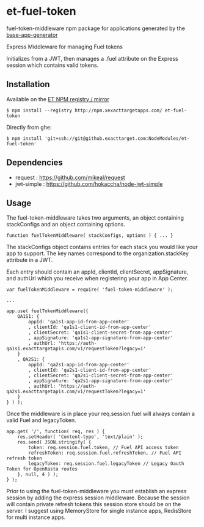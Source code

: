 et-fuel-token
==============

fuel-token-middleware npm package for applications generated by the [base-app-generator](https://github.exacttarget.com/DevelopmentTools/base-app-generator)

Express Middleware for managing Fuel tokens

Initializes from a JWT, then manages a .fuel attribute on the Express session which contains valid tokens.

Installation
------------

Available on the [ET NPM registry / mirror](https://github.exacttarget.com/gist/avernacchia/df763e6812e8c59a8aef)

	$ npm install --registry http://npm.xexacttargetapps.com/ et-fuel-token

Directly from ghe:

	$ npm install 'git+ssh://git@github.exacttarget.com:NodeModules/et-fuel-token'

Dependencies
------------

 - request : https://github.com/mikeal/request
 - jwt-simple : https://github.com/hokaccha/node-jwt-simple

Usage
-----

The fuel-token-middleware takes two arguments, an object containing stackConfigs and an object containing options.

    function fuelTokenMiddleware( stackConfigs, options ) { ... }

The stackConfigs object contains entries for each stack you would like your app to support. The key names correspond to the organization.stackKey attribute in a JWT.

Each entry should contain an appId, clientId, clientSecret, appSignature, and authUrl which you receive when registering your app in App Center.

    var fuelTokenMiddleware = require( 'fuel-token-middleware' );

    ...

    app.use( fuelTokenMiddleware({
        QA1S1: {
            appId: 'qa1s1-app-id-from-app-center'
            , clientId: 'qa1s1-client-id-from-app-center'
            , clientSecret: 'qa1s1-client-secret-from-app-center'
            , appSignature: 'qa1s1-app-signature-from-app-center'
            , authUrl: 'https://auth-qa1s1.exacttargetapis.com/v1/requestToken?legacy=1'
        }
        , QA2S1: {
            appId: 'qa2s1-app-id-from-app-center'
            , clientId: 'qa2s1-client-id-from-app-center'
            , clientSecret: 'qa2s1-client-secret-from-app-center'
            , appSignature: 'qa2s1-app-signature-from-app-center'
            , authUrl: 'https://auth-qa2s1.exacttargetapis.com/v1/requestToken?legacy=1'
        }
    } ) );

Once the middleware is in place your req.session.fuel will always contain a valid Fuel and legacyToken.

	app.get( '/', function( req, res ) {
		res.setHeader( 'Content-type', 'text/plain' );
		res.send( JSON.stringify( {
			token: req.session.fuel.token, // Fuel API access token
			refreshToken: req.session.fuel.refreshToken, // Fuel API refresh token
			legacyToken: req.session.fuel.legacyToken // Legacy Oauth Token for OpenRasta routes
		}, null, 4 ) );
	} );

Prior to using the fuel-token-middleware you must establish an express session by adding the express session middleware. Because the session will contain private refresh tokens this session store should be on the server. I suggest using MemoryStore for single instance apps, RedisStore for multi instance apps.

